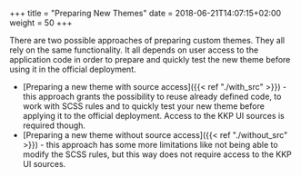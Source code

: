 +++
title = "Preparing New Themes"
date = 2018-06-21T14:07:15+02:00
weight = 50
+++

There are two possible approaches of preparing custom themes. They all rely on the same functionality. It all depends on
user access to the application code in order to prepare and quickly test the new theme before using it in the official
deployment.

- [Preparing a new theme with source access]({{< ref "./with_src" >}}) - this
  approach grants the possibility to reuse already defined code, to work with SCSS rules and to quickly test your new
  theme before applying it to the official deployment. Access to the KKP UI sources is required though.
- [Preparing a new theme without source access]({{< ref "./without_src" >}}) -
  this approach has some more limitations like not being able to modify the SCSS rules, but this way does not require
  access to the KKP UI sources.